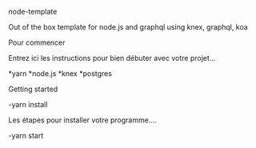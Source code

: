 node-template

Out of the box template for node.js and graphql using knex, graphql, koa

Pour commencer

Entrez ici les instructions pour bien débuter avec votre projet...

*yarn
*node.js
*knex 
*postgres

Getting started

-yarn install

Les étapes pour installer votre programme....

-yarn start 


